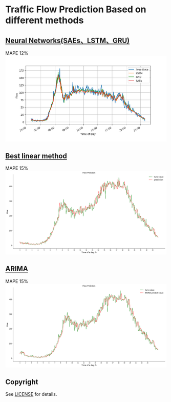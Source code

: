 # Traffic Flow Prediction Based on different methods

## [Neural Networks(SAEs、LSTM、GRU)](https://github.com/CYBruce/Predict_Traffic_Flow/tree/master/DL%20methods)
MAPE  12%
![result](https://github.com/CYBruce/Predict_Traffic_Flow/blob/master/DL%20methods/images/eva.png)
## [Best linear method](https://github.com/CYBruce/Predict_Traffic_Flow/blob/master/linear_method)
MAPE  15%
![result](https://github.com/CYBruce/Predict_Traffic_Flow/blob/master/linea_method.png)
## [ARIMA](https://github.com/CYBruce/Predict_Traffic_Flow/blob/master/ARIMA)
MAPE  15%
![result](https://github.com/CYBruce/Predict_Traffic_Flow/blob/master/ARIMA.png)
## Copyright
See [LICENSE](LICENSE) for details.
